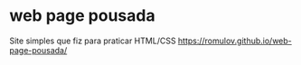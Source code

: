 # web page pousada
 Site simples que fiz para praticar HTML/CSS
https://romulov.github.io/web-page-pousada/
